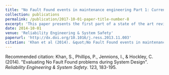 ```yaml
---
title: "No Fault Found events in maintenance engineering Part 1: Current trends, implications and organizational practices"
collection: publications
permalink: /publication/2017-10-01-paper-title-number-8
excerpt: 'This paper presents the first part of a state of the art review on the No Fault Found (NFF) phenomenon. The aim has been to compile a systematic reference point for burgeoning NFF literature, and to provide a comprehensive overview for gaining an understanding of NFF knowledge and concepts. Increasing systems complexities have seen a rise in the number of unknown failures that are being reported during operational service. Units tagged as ‘NFF’ are evidence that a serviceable component was removed, and attempts to troubleshoot the root cause have been unsuccessful. There are many reasons on how these failures manifest themselves and these papers describe the prominent issues that have persisted across a variety of industrial applications and processes for decades. This article, in particular, deals with the impact of NFF from an organizational culture and human factors point of view. It also highlights recent developments in NFF standards, its financial implications and safety concerns.'
date: 2014-10-01
venue: 'Reliability Engineering & System Safety'
paperurl: 'http://dx.doi.org/10.1016/j.ress.2013.11.003'
citation: 'Khan et al (2014). &quot;No Fault Found events in maintenance engineering Part 1: Current trends, implications and organizational practices.&quot; <i>Reliability Engineering & System Safety</i>. 123, 183-195.'
---
```


Recommended citation: Khan, S., Phillips, P., Jennions, I., & Hockley, C. (2014). "Evaluating No Fault Found problems during System Design".<i> Reliability Engineering & System Safety</i>. 123, 183-195.
